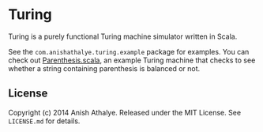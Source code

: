 Turing
======

Turing is a purely functional Turing machine simulator written in Scala.

See the `com.anishathalye.turing.example` package for examples. You can check
out [Parenthesis.scala][parenthesis], an example Turing machine that checks to
see whether a string containing parenthesis is balanced or not.

License
-------

Copyright (c) 2014 Anish Athalye. Released under the MIT License. See
`LICENSE.md` for details.

[parenthesis]: src/main/scala/com/anishathalye/turing/example/Parenthesis.scala
